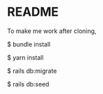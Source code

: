 # README
To make me work after cloning,

$ bundle install

$ yarn install

$ rails db:migrate

$ rails db:seed
